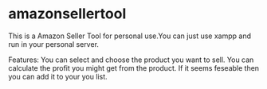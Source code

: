 # amazonsellertool
This is a Amazon Seller Tool for personal use.You can just use xampp and run in your personal server.

Features:
You can select and choose the product you want to sell.
You can calculate the profit you might get from the product.
If it seems feseable then you can add it to your you list.
